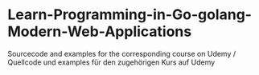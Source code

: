 # Learn-Programming-in-Go-golang-Modern-Web-Applications
Sourcecode and examples for the corresponding course on Udemy / Quellcode und examples für den zugehörigen Kurs auf Udemy
